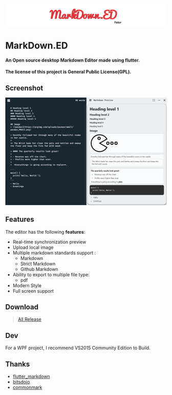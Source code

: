 ![](markdownEd.png) 
# MarkDown.ED
 #### An Open source desktop Markdown Editor made using flutter.
 
 #### The license of this project is General Public License(GPL).
## Screenshot
![](ss1.png)
## Features
The editor has the following **features**:
-   Real-time synchronization preview
-   Upload local image
-   Multiple markdown standards support :
    - Markdown
	- Strict Markdown
	- Github Markdown
-   Ability to export to multiple file type:
	- pdf
- Modern Style
- Full screen support
## Download
>[All Release]()
## Dev
For a WPF project, I recommend VS2015 Community Edition to Build.
## Thanks

- [flutter_markdown](https://github.com/flutter/flutter_markdown?ref=morioh.com&utm_source=morioh.com)
- [bitsdojo](https://github.com/bitsdojo/bitsdojo_window)
- [commonmark](https://github.com/commonmark/commonmark-spec)